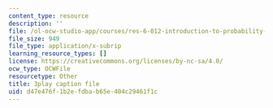 ```yaml
---
content_type: resource
description: ''
file: /ol-ocw-studio-app/courses/res-6-012-introduction-to-probability-spring-2018/d47e476f1b2efdbab65e404c29461f1c_UZOT_ddWpco.srt
file_size: 949
file_type: application/x-subrip
learning_resource_types: []
license: https://creativecommons.org/licenses/by-nc-sa/4.0/
ocw_type: OCWFile
resourcetype: Other
title: 3play caption file
uid: d47e476f-1b2e-fdba-b65e-404c29461f1c
---
```

